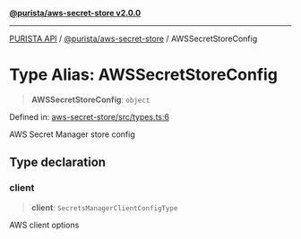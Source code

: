 [**@purista/aws-secret-store v2.0.0**](../README.md)

***

[PURISTA API](../../../packages.md) / [@purista/aws-secret-store](../README.md) / AWSSecretStoreConfig

# Type Alias: AWSSecretStoreConfig

> **AWSSecretStoreConfig**: `object`

Defined in: [aws-secret-store/src/types.ts:6](https://github.com/puristajs/purista/blob/master/packages/aws-secret-store/src/types.ts#L6)

AWS Secret Manager store config

## Type declaration

### client

> **client**: `SecretsManagerClientConfigType`

AWS client options
